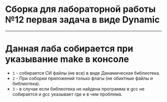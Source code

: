 # Сборка для лабораторной работы №12 первая задача в виде Dynamic

---

# Данная лаба собирается при указывание make в консоле
- `1` - собирается СИ файлы (не все) в виде Динамическая библиотека.
- `2` - При соборки приложений только флагы (не обиктные файлы и библиотека).
- `3` - в случае если библеотека не найдена программа в gcc не собирается и gcc указывает где и в чем проблема.